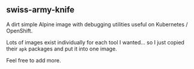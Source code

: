 ## swiss-army-knife

A dirt simple Alpine image with debugging utilities useful
on Kubernetes / OpenShift.

Lots of images exist individually for each tool I wanted... so I
just copied their `apk` packages and put it into one image.

Feel free to add more.
